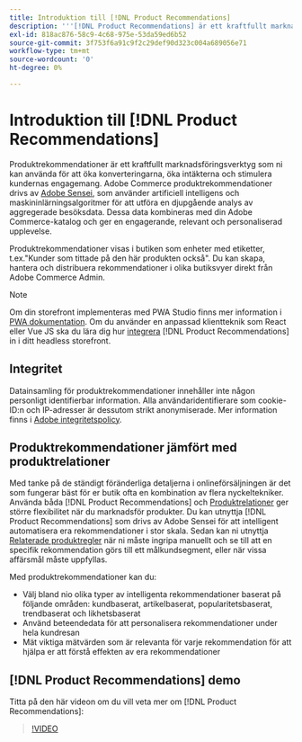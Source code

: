 ```yaml
---
title: Introduktion till [!DNL Product Recommendations]
description: '''[!DNL Product Recommendations] är ett kraftfullt marknadsföringsverktyg som ni kan använda för att öka konverteringarna, öka intäkterna och stimulera kundernas engagemang."'
exl-id: 818ac876-58c9-4c68-975e-53da59ed6b52
source-git-commit: 3f753f6a91c9f2c29def90d323c004a689056e71
workflow-type: tm+mt
source-wordcount: '0'
ht-degree: 0%

---
```


# Introduktion till [!DNL Product Recommendations]

Produktrekommendationer är ett kraftfullt marknadsföringsverktyg som ni kan använda för att öka konverteringarna, öka intäkterna och stimulera kundernas engagemang. Adobe Commerce produktrekommendationer drivs av [Adobe Sensei](https://www.adobe.com/sensei.html), som använder artificiell intelligens och maskininlärningsalgoritmer för att utföra en djupgående analys av aggregerade besöksdata. Dessa data kombineras med din Adobe Commerce-katalog och ger en engagerande, relevant och personaliserad upplevelse.

Produktrekommendationer visas i butiken som enheter med etiketter, t.ex.&quot;Kunder som tittade på den här produkten också&quot;. Du kan skapa, hantera och distribuera rekommendationer i olika butiksvyer direkt från Adobe Commerce Admin.

>[!NOTE]
>
> Om din storefront implementeras med PWA Studio finns mer information i [PWA dokumentation](https://developer.adobe.com/commerce/pwa-studio/integrations/product-recommendations/). Om du använder en anpassad klientteknik som React eller Vue JS ska du lära dig hur [integrera](headless.md) [!DNL Product Recommendations] in i ditt headless storefront.

## Integritet

Datainsamling för produktrekommendationer innehåller inte någon personligt identifierbar information. Alla användaridentifierare som cookie-ID:n och IP-adresser är dessutom strikt anonymiserade. Mer information finns i [Adobe integritetspolicy](https://www.adobe.com/privacy/policy.html).

## Produktrekommendationer jämfört med produktrelationer

Med tanke på de ständigt föränderliga detaljerna i onlineförsäljningen är det som fungerar bäst för er butik ofta en kombination av flera nyckeltekniker. Använda båda [!DNL Product Recommendations] och [Produktrelationer](https://docs.magento.com/user-guide/marketing/product-relationships.html) ger större flexibilitet när du marknadsför produkter. Du kan utnyttja [!DNL Product Recommendations] som drivs av Adobe Sensei för att intelligent automatisera era rekommendationer i stor skala. Sedan kan ni utnyttja [Relaterade produktregler](https://docs.magento.com/user-guide/marketing/product-related-rules.html) när ni måste ingripa manuellt och se till att en specifik rekommendation görs till ett målkundsegment, eller när vissa affärsmål måste uppfyllas.

Med produktrekommendationer kan du:

- Välj bland nio olika typer av intelligenta rekommendationer baserat på följande områden: kundbaserat, artikelbaserat, popularitetsbaserat, trendbaserat och likhetsbaserat
- Använd beteendedata för att personalisera rekommendationer under hela kundresan
- Mät viktiga mätvärden som är relevanta för varje rekommendation för att hjälpa er att förstå effekten av era rekommendationer

## [!DNL Product Recommendations] demo

Titta på den här videon om du vill veta mer om [!DNL Product Recommendations]:

>[!VIDEO](https://video.tv.adobe.com/v/343991?quality=12)
